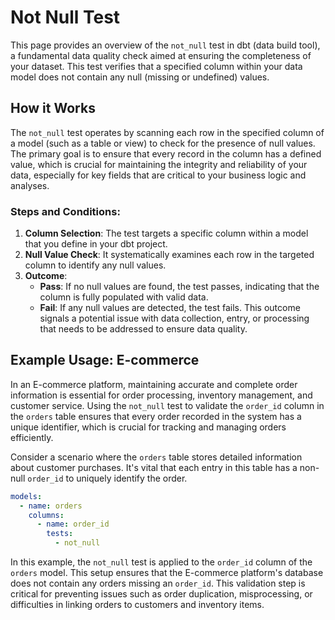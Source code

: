 # Not Null Test

This page provides an overview of the `not_null` test in dbt (data build tool), a fundamental data quality check aimed at ensuring the completeness of your dataset. This test verifies that a specified column within your data model does not contain any null (missing or undefined) values.

## How it Works

The `not_null` test operates by scanning each row in the specified column of a model (such as a table or view) to check for the presence of null values. The primary goal is to ensure that every record in the column has a defined value, which is crucial for maintaining the integrity and reliability of your data, especially for key fields that are critical to your business logic and analyses.

### Steps and Conditions:

1. **Column Selection**: The test targets a specific column within a model that you define in your dbt project.
2. **Null Value Check**: It systematically examines each row in the targeted column to identify any null values.
3. **Outcome**:
   - **Pass**: If no null values are found, the test passes, indicating that the column is fully populated with valid data.
   - **Fail**: If any null values are detected, the test fails. This outcome signals a potential issue with data collection, entry, or processing that needs to be addressed to ensure data quality.

## Example Usage: E-commerce

In an E-commerce platform, maintaining accurate and complete order information is essential for order processing, inventory management, and customer service. Using the `not_null` test to validate the `order_id` column in the `orders` table ensures that every order recorded in the system has a unique identifier, which is crucial for tracking and managing orders efficiently.

Consider a scenario where the `orders` table stores detailed information about customer purchases. It's vital that each entry in this table has a non-null `order_id` to uniquely identify the order.

```yaml
models:
  - name: orders
    columns:
      - name: order_id
        tests:
          - not_null
```

In this example, the `not_null` test is applied to the `order_id` column of the `orders` model. This setup ensures that the E-commerce platform's database does not contain any orders missing an `order_id`. This validation step is critical for preventing issues such as order duplication, misprocessing, or difficulties in linking orders to customers and inventory items.